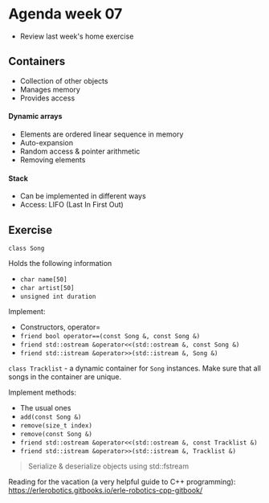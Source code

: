 # Agenda week 07
* Review last week's home exercise
## Containers
* Collection of other objects
* Manages memory
* Provides access
#### Dynamic arrays
* Elements are ordered linear sequence in memory
* Auto-expansion
* Random access & pointer arithmetic
* Removing elements
#### Stack
* Can be implemented in different ways
* Access: LIFO (Last In First Out)
##  Exercise
`class Song`

Holds the following information
* `char name[50]`
* `char artist[50]`
* `unsigned int duration`

Implement:
* Constructors, operator=
* `friend bool operator==(const Song &, const Song &)`
* `friend std::ostream &operator<<(std::ostream &, const Song &)`
* `friend std::istream &operator>>(std::istream &, Song &)`

`class Tracklist` - a dynamic container for `Song` instances.
Make sure that all songs in the container are unique.

Implement methods:
* The usual ones
* `add(const Song &)`
* `remove(size_t index)`
* `remove(const Song &)`
* `friend std::ostream &operator<<(std::ostream &, const Tracklist &)`
* `friend std::istream &operator>>(std::istream &, Tracklist &)`

> Serialize & deserialize objects using std::fstream

Reading for the vacation (a very helpful guide to C++ programming):
https://erlerobotics.gitbooks.io/erle-robotics-cpp-gitbook/